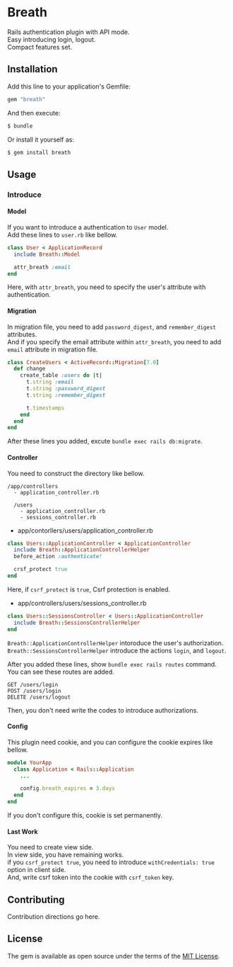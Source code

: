 # Breath
Rails authentication plugin with API mode.<br />
Easy introducing login, logout.<br/>
Compact features set.

## Installation
Add this line to your application's Gemfile:

```ruby
gem "breath"
```

And then execute:
```bash
$ bundle
```

Or install it yourself as:
```bash
$ gem install breath
```

## Usage
### Introduce

#### Model
If you want to introduce a authentication to `User` model.<br/>
Add these lines to `user.rb` like bellow.
```ruby
class User < ApplicationRecord
  include Breath::Model

  attr_breath :email
end
```
Here, with `attr_breath`, you need to specify the user's attribute with authentication.

#### Migration
In migration file, you need to add `password_digest`, and `remember_digest` attributes.<br/>
And if you specify the email attribute within `attr_breath`, you need to add `email` attribute in migration file.
```ruby
class CreateUsers < ActiveRecord::Migration[7.0]
  def change
    create_table :users do |t|
      t.string :email
      t.string :password_digest
      t.string :remember_digest

      t.timestamps
    end
  end
end
```
After these lines you added, excute `bundle exec rails db:migrate`.


#### Controller
You need to construct the directory like bellow.
```
/app/controllers
  - application_controller.rb

  /users
    - application_controller.rb
    - sessions_controller.rb
```

- app/contorllers/users/application_controller.rb
```ruby
class Users::ApplicationController < ApplicationController
  include Breath::ApplicationControllerHelper
  before_action :authenticate!

  crsf_protect true
end
```
Here, if `csrf_protect` is `true`, Csrf protection is enabled.<br/>

- app/controllers/users/sessions_controller.rb
```ruby
class Users::SessionsController < Users::ApplicationController
  include Breath::SessionsControllerHelper
end
```

`Breath::ApplicationControllerHelper` intoroduce the user's authorization.<br/>
`Breath::SessionsControllerHelper` introduce the actions `login`, and `logout`.

After you added these lines, show `bundle exec rails routes` command.<br/>
You can see these routes are added.
```
GET /users/login
POST /users/login
DELETE /users/logout
```

Then, you don't need write the codes to introduce authorizations.

#### Config
This plugin need cookie, and you can configure the cookie expires like bellow.<br/>
```ruby
module YourApp
  class Application < Rails::Application
    ...

    config.breath_expires = 3.days
  end
end
```
If you don't configure this, cookie is set permanently.

#### Last Work
You need to create view side.<br/>
In view side, you have remaining works.<br/>
if you `csrf_protect true`, you need to introduce `withCredentials: true` option in client side.<br/>
And, write csrf token into the cookie with `csrf_token` key.

## Contributing
Contribution directions go here.

## License
The gem is available as open source under the terms of the [MIT License](https://opensource.org/licenses/MIT).
